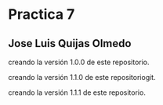 # Practica 7

## Jose Luis Quijas Olmedo


 creando la versión 1.0.0 de este repositorio.

creando la versión 1.1.0 de este repositoriogit.

creando la versión 1.1.1 de este repositorio.
